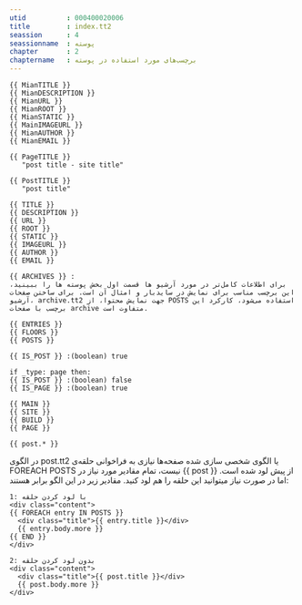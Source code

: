 ```yaml
---
utid          : 000400020006
title         : index.tt2
seassion      : 4
seassionname  : پوسته
chapter       : 2
chaptername   : برچسب‌های مورد استفاده در پوسته
---
```



<pre><code>{{ MianTITLE }}
{{ MianDESCRIPTION }}
{{ MianURL }}
{{ MianROOT }}
{{ MianSTATIC }}
{{ MainIMAGEURL }}
{{ MianAUTHOR }}
{{ MianEMAIL }}

{{ PageTITLE }}
   "post title - site title"

{{ PostTITLE }}
   "post title"

{{ TITLE }}
{{ DESCRIPTION }}
{{ URL }}
{{ ROOT }}
{{ STATIC }}
{{ IMAGEURL }}
{{ AUTHOR }}
{{ EMAIL }}

{{ ARCHIVES }} :
برای اطلاعات کامل‌تر در مورد آرشیو ها قسمت اول بخش پوسته ها را ببینید، این برچسب مناسب برای نمایش در سایدبار و امثال آن است. برای ساختن صفحات آرشیو، archive.tt2 جهت نمایش محتوا، از POSTS استفاده می‌شود، کارکرد این برچسب با صفحات archive متفاوت است.

{{ ENTRIES }}
{{ FLOORS }}
{{ POSTS }}

{{ IS_POST }} :(boolean) true

if _type: page then:
{{ IS_POST }} :(boolean) false
{{ IS_PAGE }} :(boolean) true

{{ MAIN }}
{{ SITE }}
{{ BUILD }}
{{ PAGE }}

{{ post.* }}
</code></pre>

<p>در الگوی post.tt2 یا الگوی شخصی سازی شده صفحه‌ها نیازی به فراخوانی حلقه‌ی FOREACH POSTS نیست، تمام مقادیر مورد نیاز در  {{ post }} از پیش لود شده است. اما در صورت نیاز میتوانید این حلقه را هم لود کنید. مقادیر زیر در این الگو برابر هستند:</p>

<pre><code>1: با لود کردن حلقه
&lt;div class="content"&gt;
{{ FOREACH entry IN POSTS }}
  &lt;div class="title"&gt;{{ entry.title }}&lt;/div&gt;
  {{ entry.body.more }}
{{ END }}
&lt;/div&gt;

2: بدون لود کردن حلقه
&lt;div class="content"&gt;
  &lt;div class="title"&gt;{{ post.title }}&lt;/div&gt;
  {{ post.body.more }}
&lt;/div&gt;
</code></pre>


